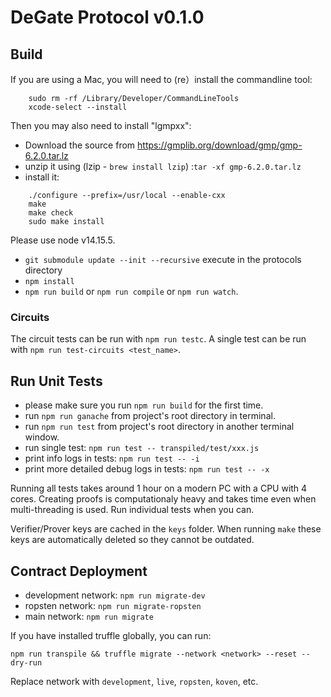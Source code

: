 # DeGate Protocol v0.1.0

## Build

If you are using a Mac, you will need to (re）install the commandline tool:

```
	sudo rm -rf /Library/Developer/CommandLineTools
	xcode-select --install

```

Then you may also need to install "lgmpxx":

- Download the source from https://gmplib.org/download/gmp/gmp-6.2.0.tar.lz
- unzip it using (lzip - `brew install lzip`) :`tar -xf gmp-6.2.0.tar.lz`
- install it:

```
	./configure --prefix=/usr/local --enable-cxx
	make
	make check
	sudo make install
```

Please use node v14.15.5.
- `git submodule update --init --recursive` execute in the protocols directory
- `npm install`
- `npm run build` or `npm run compile` or `npm run watch`.

### Circuits

The circuit tests can be run with `npm run testc`. A single test can be run with `npm run test-circuits <test_name>`.

## Run Unit Tests

- please make sure you run `npm run build` for the first time.
- run `npm run ganache` from project's root directory in terminal.
- run `npm run test` from project's root directory in another terminal window.
- run single test: `npm run test -- transpiled/test/xxx.js`
- print info logs in tests: `npm run test -- -i`
- print more detailed debug logs in tests: `npm run test -- -x`

Running all tests takes around 1 hour on a modern PC with a CPU with 4 cores. Creating proofs is computationaly heavy and takes time even when multi-threading is used. Run individual tests when you can.

Verifier/Prover keys are cached in the `keys` folder. When running `make` these keys are automatically deleted so they cannot be outdated.

## Contract Deployment

- development network: `npm run migrate-dev`
- ropsten network: `npm run migrate-ropsten`
- main network: `npm run migrate`

If you have installed truffle globally, you can run:

`npm run transpile && truffle migrate --network <network> --reset --dry-run`

Replace network with `development`, `live`, `ropsten`, `koven`, etc.